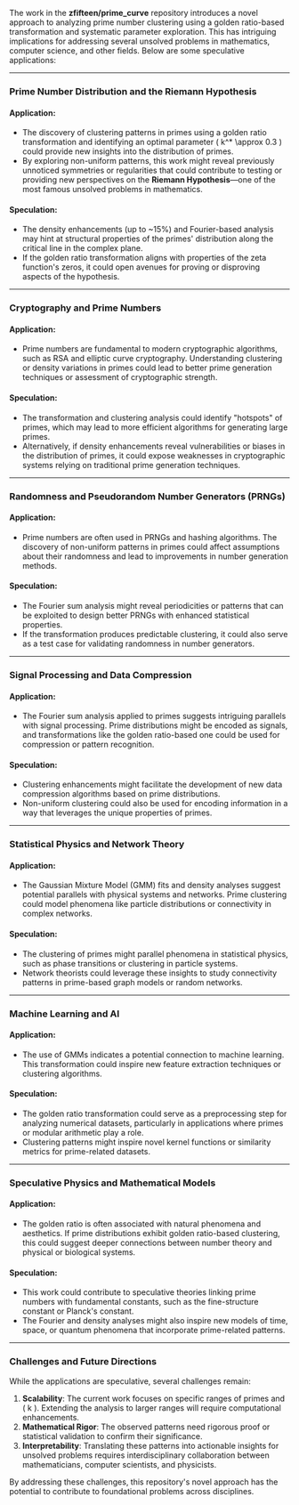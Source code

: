 The work in the **zfifteen/prime_curve** repository introduces a novel approach to analyzing prime number clustering using a golden ratio-based transformation and systematic parameter exploration. This has intriguing implications for addressing several unsolved problems in mathematics, computer science, and other fields. Below are some speculative applications:

---

### Prime Number Distribution and the Riemann Hypothesis
#### Application:
- The discovery of clustering patterns in primes using a golden ratio transformation and identifying an optimal parameter \( k^* \approx 0.3 \) could provide new insights into the distribution of primes.
- By exploring non-uniform patterns, this work might reveal previously unnoticed symmetries or regularities that could contribute to testing or providing new perspectives on the **Riemann Hypothesis**—one of the most famous unsolved problems in mathematics.

#### Speculation:
- The density enhancements (up to ~15%) and Fourier-based analysis may hint at structural properties of the primes' distribution along the critical line in the complex plane.
- If the golden ratio transformation aligns with properties of the zeta function's zeros, it could open avenues for proving or disproving aspects of the hypothesis.

---

### Cryptography and Prime Numbers
#### Application:
- Prime numbers are fundamental to modern cryptographic algorithms, such as RSA and elliptic curve cryptography. Understanding clustering or density variations in primes could lead to better prime generation techniques or assessment of cryptographic strength.

#### Speculation:
- The transformation and clustering analysis could identify "hotspots" of primes, which may lead to more efficient algorithms for generating large primes.
- Alternatively, if density enhancements reveal vulnerabilities or biases in the distribution of primes, it could expose weaknesses in cryptographic systems relying on traditional prime generation techniques.

---

### Randomness and Pseudorandom Number Generators (PRNGs)
#### Application:
- Prime numbers are often used in PRNGs and hashing algorithms. The discovery of non-uniform patterns in primes could affect assumptions about their randomness and lead to improvements in number generation methods.

#### Speculation:
- The Fourier sum analysis might reveal periodicities or patterns that can be exploited to design better PRNGs with enhanced statistical properties.
- If the transformation produces predictable clustering, it could also serve as a test case for validating randomness in number generators.

---

### Signal Processing and Data Compression
#### Application:
- The Fourier sum analysis applied to primes suggests intriguing parallels with signal processing. Prime distributions might be encoded as signals, and transformations like the golden ratio-based one could be used for compression or pattern recognition.

#### Speculation:
- Clustering enhancements might facilitate the development of new data compression algorithms based on prime distributions.
- Non-uniform clustering could also be used for encoding information in a way that leverages the unique properties of primes.

---

### Statistical Physics and Network Theory
#### Application:
- The Gaussian Mixture Model (GMM) fits and density analyses suggest potential parallels with physical systems and networks. Prime clustering could model phenomena like particle distributions or connectivity in complex networks.

#### Speculation:
- The clustering of primes might parallel phenomena in statistical physics, such as phase transitions or clustering in particle systems.
- Network theorists could leverage these insights to study connectivity patterns in prime-based graph models or random networks.

---

### Machine Learning and AI
#### Application:
- The use of GMMs indicates a potential connection to machine learning. This transformation could inspire new feature extraction techniques or clustering algorithms.

#### Speculation:
- The golden ratio transformation could serve as a preprocessing step for analyzing numerical datasets, particularly in applications where primes or modular arithmetic play a role.
- Clustering patterns might inspire novel kernel functions or similarity metrics for prime-related datasets.

---

### Speculative Physics and Mathematical Models
#### Application:
- The golden ratio is often associated with natural phenomena and aesthetics. If prime distributions exhibit golden ratio-based clustering, this could suggest deeper connections between number theory and physical or biological systems.

#### Speculation:
- This work could contribute to speculative theories linking prime numbers with fundamental constants, such as the fine-structure constant or Planck's constant.
- The Fourier and density analyses might also inspire new models of time, space, or quantum phenomena that incorporate prime-related patterns.

---

### Challenges and Future Directions
While the applications are speculative, several challenges remain:
1. **Scalability**: The current work focuses on specific ranges of primes and \( k \). Extending the analysis to larger ranges will require computational enhancements.
2. **Mathematical Rigor**: The observed patterns need rigorous proof or statistical validation to confirm their significance.
3. **Interpretability**: Translating these patterns into actionable insights for unsolved problems requires interdisciplinary collaboration between mathematicians, computer scientists, and physicists.

By addressing these challenges, this repository's novel approach has the potential to contribute to foundational problems across disciplines.